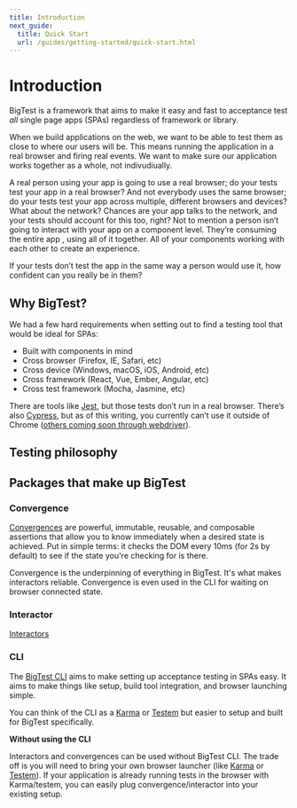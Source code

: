 ```yaml
---
title: Introduction
next_guide:
  title: Quick Start
  url: /guides/getting-started/quick-start.html
---
```


# Introduction

BigTest is a framework that aims to make it easy and fast to
acceptance test _all_ single page apps (SPAs) regardless of framework
or library.

When we build applications on the web, we want to be able to test them
as close to where our users will be. This means running the
application in a real browser and firing real events. We want to make
sure our application works together as a whole, not indivudiually.

A real person using your app is going to use a real browser; do your
tests test your app in a real browser? And not everybody uses the same
browser; do your tests test your app across multiple, different
browsers and devices? What about the network? Chances are your app
talks to the network, and your tests should account for this too,
right? Not to mention a person isn’t going to interact with your app
on a component level. They’re consuming the entire app , using all of
it together. All of your components working with each other to create
an experience.

If your tests don’t test the app in the same way a person would use
it, how confident can you really be in them?


## Why BigTest?

We had a few hard requirements when setting out to find a testing tool
that would be ideal for SPAs:

- Built with components in mind
- Cross browser (Firefox, IE, Safari, etc)
- Cross device (Windows, macOS, iOS, Android, etc)
- Cross framework (React, Vue, Ember, Angular, etc)
- Cross test framework (Mocha, Jasmine, etc)

There are tools like [Jest](https://jestjs.io), but those tests don’t
run in a real browser. There’s also [Cypress](https://cypress.io), but
as of this writing, you currently can’t use it outside of Chrome
([others coming soon through
webdriver](https://github.com/cypress-io/cypress/issues/310)).


## Testing philosophy

## Packages that make up BigTest



### Convergence

[Convergences](/docs/convergence/) are powerful, immutable, reusable,
and composable assertions that allow you to know immediately when a
desired state is achieved. Put in simple terms: it checks the DOM
every 10ms (for 2s by default) to see if the state you're checking for
is there.

Convergence is the underpinning of everything in BigTest. It's what
makes interactors reliable. Convergence is even used in the CLI for
waiting on browser connected state.

### Interactor

[Interactors](/docs/interactor/)

### CLI

The [BigTest CLI](https://github.com/bigtestjs/cli) aims to make
setting up acceptance testing in SPAs easy. It aims to make things
like setup, build tool integration, and browser launching simple.

You can think of the CLI as a [Karma](https://karma-runner.github.io/2.0/index.html) or
[Testem](https://github.com/testem/testem) but easier to setup and
built for BigTest specifically.

**Without using the CLI**

Interactors and convergences can be used without BigTest CLI. The
trade off is you will need to bring your own browser launcher
(like [Karma](https://karma-runner.github.io/2.0/index.html) or
[Testem](https://github.com/testem/testem)). If your application is
already running tests in the browser with Karma/testem, you can easily plug
convergence/interactor into your existing setup.
